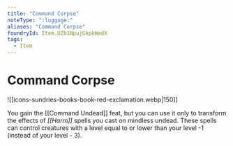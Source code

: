 ```yaml
---
title: "Command Corpse"
noteType: ":luggage:"
aliases: "Command Corpse"
foundryId: Item.UZb1NpujGkpkWedX
tags:
  - Item
---
```


# Command Corpse
![[icons-sundries-books-book-red-exclamation.webp|150]]

You gain the [[Command Undead]] feat, but you can use it only to transform the effects of _[[Harm]]_ spells you cast on mindless undead. These spells can control creatures with a level equal to or lower than your level -1 (instead of your level - 3).
